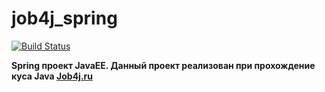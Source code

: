 # job4j_spring
[![Build Status](https://travis-ci.org/QmBo/job4j_spring.svg?branch=master)](https://travis-ci.org/QmBo/job4j_spring)

**Spring проект JavaEE. Данный проект реализован при прохождение куса Java [Job4j.ru](https://job4j.ru/)**

